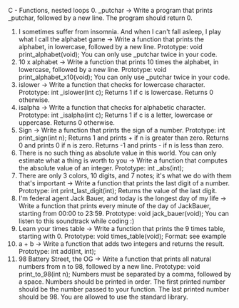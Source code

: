 C - Functions, nested loops
0. _putchar -> Write a program that prints _putchar, followed by a new line. The program should return 0.
1. I sometimes suffer from insomnia. And when I can't fall asleep, I play what I call the alphabet game -> Write a function that prints the alphabet, in lowercase, followed by a new line. Prototype: void print_alphabet(void); You can only use _putchar twice in your code.
2. 10 x alphabet -> Write a function that prints 10 times the alphabet, in lowercase, followed by a new line. Prototype: void print_alphabet_x10(void); You can only use _putchar twice in your code.
3. islower -> Write a function that checks for lowercase character. Prototype: int _islower(int c); Returns 1 if c is lowercase. Returns 0 otherwise. 
4. isalpha -> Write a function that checks for alphabetic character. Prototype: int _isalpha(int c); Returns 1 if c is a letter, lowercase or uppercase. Returns 0 otherwise.
5. Sign -> Write a function that prints the sign of a number. Prototype: int print_sign(int n); Returns 1 and prints + if n is greater than zero. Returns 0 and prints 0 if n is zero. Returns -1 and prints - if n is less than zero.
6. There is no such thing as absolute value in this world. You can only estimate what a thing is worth to you -> Write a function that computes the absolute value of an integer. Prototype: int _abs(int);
7. There are only 3 colors, 10 digits, and 7 notes; it's what we do with them that's important -> Write a function that prints the last digit of a number. Prototype: int print_last_digit(int); Returns the value of the last digit.
8. I'm federal agent Jack Bauer, and today is the longest day of my life -> Write a function that prints every minute of the day of JackBauer, starting from 00:00 to 23:59. Prototype: void jack_bauer(void); You can listen to this soundtrack while coding :)
9. Learn your times table -> Write a function that prints the 9 times table, starting with 0. Prototype: void times_table(void); Format: see example
10. a + b -> Write a function that adds two integers and returns the result. Prototype: int add(int, int);
11. 98 Battery Street, the OG -> Write a function that prints all natural numbers from n to 98, followed by a new line. Prototype: void print_to_98(int n); Numbers must be separated by a comma, followed by a space. Numbers should be printed in order. The first printed number should be the number passed to your function. The last printed number should be 98. You are allowed to use the standard library.

